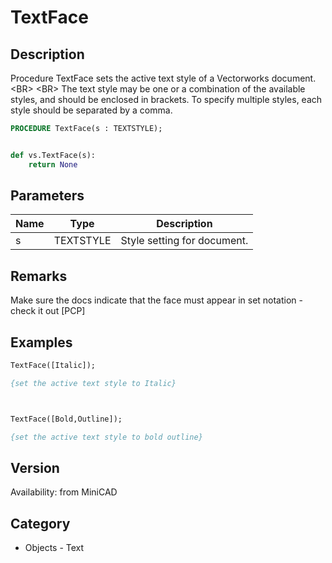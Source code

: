 # TextFace

## Description
Procedure TextFace sets the active text style of a Vectorworks document.&lt;BR&gt;
&lt;BR&gt;
The text style may be one or a combination of the available styles, and should be enclosed in brackets. To specify multiple styles, each style should be separated by a comma.

```pascal
PROCEDURE TextFace(s : TEXTSTYLE);
```

```python

def vs.TextFace(s):
    return None
```

## Parameters
|Name|Type|Description|
|---|---|---|
|s|TEXTSTYLE|Style setting for document.|

## Remarks
Make sure the docs indicate that the face must appear in set notation - check it out [PCP]

## Examples
```pascal
TextFace([Italic]);

{set the active text style to Italic}



TextFace([Bold,Outline]);

{set the active text style to bold outline}
```

## Version
Availability: from MiniCAD
## Category
* Objects - Text

